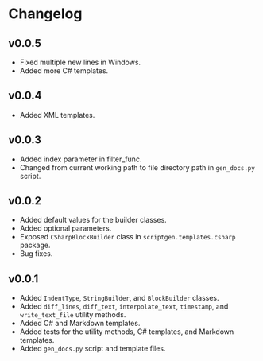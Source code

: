 # Changelog

## v0.0.5
- Fixed multiple new lines in Windows.
- Added more C# templates.

## v0.0.4

- Added XML templates.

## v0.0.3

- Added index parameter in filter_func.
- Changed from current working path to file directory path in `gen_docs.py` script.

## v0.0.2

- Added default values for the builder classes.
- Added optional parameters.
- Exposed `CSharpBlockBuilder` class in `scriptgen.templates.csharp` package.
- Bug fixes.

## v0.0.1

- Added `IndentType`, `StringBuilder`, and `BlockBuilder` classes.
- Added `diff_lines`, `diff_text`, `interpolate_text`, `timestamp`, and `write_text_file` utility methods.
- Added C# and Markdown templates.
- Added tests for the utility methods, C# templates, and Markdown templates.
- Added `gen_docs.py` script and template files.